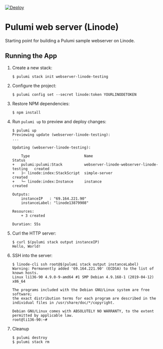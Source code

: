 [![Deploy](https://get.pulumi.com/new/button.svg)](https://app.pulumi.com/new)

# Pulumi web server (Linode)

Starting point for building a Pulumi sample webserver on Linode.

## Running the App

1.  Create a new stack:

    ```
    $ pulumi stack init webserver-linode-testing
    ```

1.  Configure the project:

    ```
    $ pulumi config set --secret linode:token YOURLINODETOKEN
    ```

1.  Restore NPM dependencies:

    ```
    $ npm install
    ```

1.  Run `pulumi up` to preview and deploy changes:

    ``` 
    $ pulumi up
    Previewing update (webserver-linode-testing):
    ...

    Updating (webserver-linode-testing):

        Type                         Name                                        Status
    +   pulumi:pulumi:Stack          webserver-linode-webserver-linode-testing   created
    +   ├─ linode:index:StackScript  simple-server                               created
    +   └─ linode:index:Instance     instance                                    created

    Outputs:
        instanceIP   : "69.164.221.90"
        instanceLabel: "linode13879908"

    Resources:
        + 3 created

    Duration: 55s
    ```

1.  Curl the HTTP server:

    ```
    $ curl $(pulumi stack output instanceIP)
    Hello, World!
    ```

1.  SSH into the server:

    ```
    $ linode-cli ssh root@$(pulumi stack output instanceLabel)
    Warning: Permanently added '69.164.221.90' (ECDSA) to the list of known hosts.
    Linux li136-90 4.9.0-9-amd64 #1 SMP Debian 4.9.168-1 (2019-04-12) x86_64

    The programs included with the Debian GNU/Linux system are free software;
    the exact distribution terms for each program are described in the
    individual files in /usr/share/doc/*/copyright.

    Debian GNU/Linux comes with ABSOLUTELY NO WARRANTY, to the extent
    permitted by applicable law.
    root@li136-90:~#
    ```

1. Cleanup

    ```
    $ pulumi destroy
    $ pulumi stack rm
    ```
